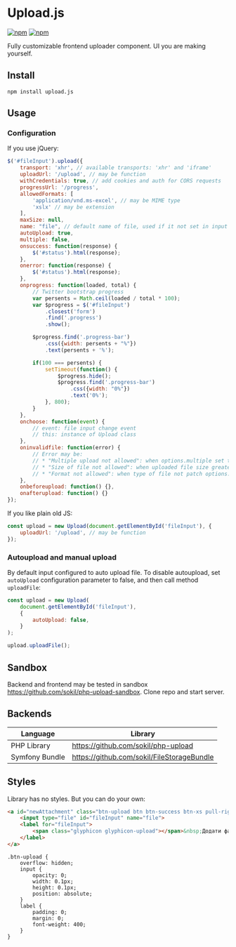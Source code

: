 Upload.js
=========

[![npm](https://img.shields.io/npm/v/upload.js.svg?maxAge=2592000?style=flat-square)](https://www.npmjs.com/package/upload.js)
[![npm](https://img.shields.io/npm/dt/upload.js.svg)](https://www.npmjs.com/package/upload.js)


Fully customizable frontend uploader component. UI you are making yourself.

## Install
```
npm install upload.js
```

## Usage

### Configuration

If you use jQuery:

```javascript
$('#fileInput').upload({
    transport: 'xhr', // available transports: 'xhr' and 'iframe'
    uploadUrl: '/upload', // may be function
    withCredentials: true, // add cookies and auth for CORS requests
    progressUrl: '/progress',
    allowedFormats: [
        'application/vnd.ms-excel', // may be MIME type
        'xslx' // may be extension
    ],
    maxSize: null,
    name: "file", // default name of file, used if it not set in input element
    autoUpload: true,
    multiple: false,
    onsuccess: function(response) {
        $('#status').html(response);
    },
    onerror: function(response) {
        $('#status').html(response);
    },
    onprogress: function(loaded, total) {
        // Twitter bootstrap progress
        var persents = Math.ceil(loaded / total * 100);
        var $progress = $('#fileInput')
            .closest('form')
            .find('.progress')
            .show();

        $progress.find('.progress-bar')
            .css({width: persents + "%"})
            .text(persents + '%');

        if(100 === persents) {
            setTimeout(function() {
                $progress.hide();
                $progress.find('.progress-bar')
                    .css({width: "0%"})
                    .text('0%');
            }, 800);
        }
    },
    onchoose: function(event) {
        // event: file input change event
        // this: instance of Upload class 
    },
    oninvalidfile: function(error) {
        // Error may be:
        // * "Multiple upload not allowed": when options.multiple set to false but multiple files uploaded
        // * "Size of file not allowed": when uploaded file size greater than options.maxSize
        // * "Format not allowed": when type of file not patch options.allowedFormats
    },
    onbeforeupload: function() {},
    onafterupload: function() {}
});
```

If you like plain old JS:

```javascript
const upload = new Upload(document.getElementById('fileInput'), {
    uploadUrl: '/upload', // may be function
});
```

### Autoupload and manual upload

By default input configured to auto upload file. To disable autoupload, set `autoUpload` configuration parameter to false, and then call method `uploadFile`:

```javascript
const upload = new Upload(
    document.getElementById('fileInput'), 
    {
        autoUpload: false,
    }
);

upload.uploadFile();
```


## Sandbox
Backend and frontend may be tested in sandbox https://github.com/sokil/php-upload-sandbox. Clone repo and start server.

## Backends

Language         | Library
-----------------|------------------------------------
PHP Library      | https://github.com/sokil/php-upload
Symfony Bundle   | https://github.com/sokil/FileStorageBundle

## Styles

Library has no styles. But you can do your own:

```html
<a id="newAttachment" class="btn-upload btn btn-success btn-xs pull-right">
    <input type="file" id="fileInput" name="file">
    <label for="fileInput">
        <span class="glyphicon glyphicon-upload"></span>&nbsp;Додати файл
    </label>
</a>
```

```less
.btn-upload {
    overflow: hidden;
    input {
        opacity: 0;
        width: 0.1px;
        height: 0.1px;
        position: absolute;
    }
    label {
        padding: 0;
        margin: 0;
        font-weight: 400;
    }
}
```
